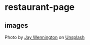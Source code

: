 # restaurant-page

## images
 Photo by <a href="https://unsplash.com/@jaywennington?utm_content=creditCopyText&utm_medium=referral&utm_source=unsplash">Jay Wennington</a> on <a href="https://unsplash.com/photos/dish-on-white-ceramic-plate-N_Y88TWmGwA?utm_content=creditCopyText&utm_medium=referral&utm_source=unsplash">Unsplash</a>
  
